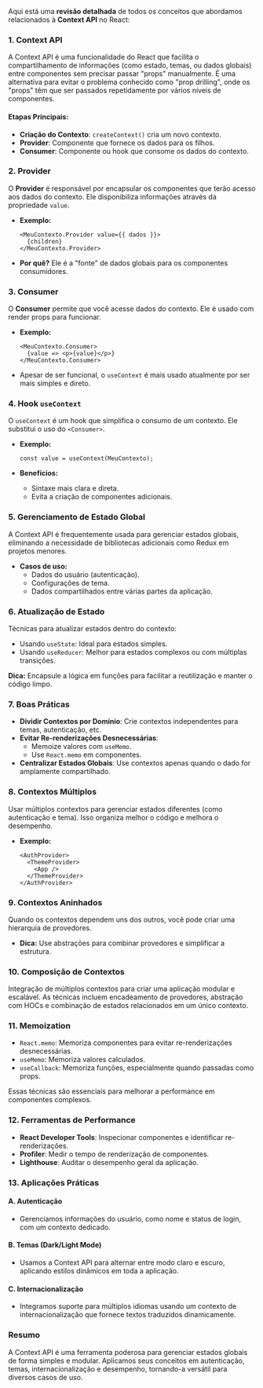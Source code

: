 Aqui está uma **revisão detalhada** de todos os conceitos que abordamos relacionados à **Context API** no React:

### **1. Context API**

A Context API é uma funcionalidade do React que facilita o compartilhamento de informações (como estado, temas, ou dados globais) entre componentes sem precisar passar "props" manualmente. É uma alternativa para evitar o problema conhecido como "prop drilling", onde os "props" têm que ser passados repetidamente por vários níveis de componentes.

#### **Etapas Principais:**

- **Criação do Contexto**: `createContext()` cria um novo contexto.
- **Provider**: Componente que fornece os dados para os filhos.
- **Consumer**: Componente ou hook que consome os dados do contexto.

### **2. Provider**

O **Provider** é responsável por encapsular os componentes que terão acesso aos dados do contexto. Ele disponibiliza informações através da propriedade `value`.
- **Exemplo:**

    ```
    <MeuContexto.Provider value={{ dados }}>
      {children}
    </MeuContexto.Provider>
    ```

- **Por quê?** Ele é a "fonte" de dados globais para os componentes consumidores.

### **3. Consumer**

O **Consumer** permite que você acesse dados do contexto. Ele é usado com render props para funcionar.
- **Exemplo:**

    ```
    <MeuContexto.Consumer>
      {value => <p>{value}</p>}
    </MeuContexto.Consumer>
    ```

- Apesar de ser funcional, o `useContext` é mais usado atualmente por ser mais simples e direto.

### **4. Hook** `useContext`

O `useContext` é um hook que simplifica o consumo de um contexto. Ele substitui o uso do `<Consumer>`.
- **Exemplo:**

    ```
    const value = useContext(MeuContexto);
    ```

- **Benefícios:**
    - Sintaxe mais clara e direta.
    - Evita a criação de componentes adicionais.

### **5. Gerenciamento de Estado Global**

A Context API é frequentemente usada para gerenciar estados globais, eliminando a necessidade de bibliotecas adicionais como Redux em projetos menores.
- **Casos de uso:**
    - Dados do usuário (autenticação).
    - Configurações de tema.
    - Dados compartilhados entre várias partes da aplicação.

### **6. Atualização de Estado**

Técnicas para atualizar estados dentro do contexto:
- Usando `useState`: Ideal para estados simples.
- Usando `useReducer`: Melhor para estados complexos ou com múltiplas transições.

**Dica:** Encapsule a lógica em funções para facilitar a reutilização e manter o código limpo.

### **7. Boas Práticas**

- **Dividir Contextos por Domínio**: Crie contextos independentes para temas, autenticação, etc.
- **Evitar Re-renderizações Desnecessárias**:
    - Memoize valores com `useMemo`.
    - Use `React.memo` em componentes.
- **Centralizar Estados Globais**: Use contextos apenas quando o dado for amplamente compartilhado.

### **8. Contextos Múltiplos**

Usar múltiplos contextos para gerenciar estados diferentes (como autenticação e tema). Isso organiza melhor o código e melhora o desempenho.
- **Exemplo:**

    ```
    <AuthProvider>
      <ThemeProvider>
        <App />
      </ThemeProvider>
    </AuthProvider>
    ```


### **9. Contextos Aninhados**

Quando os contextos dependem uns dos outros, você pode criar uma hierarquia de provedores.
- **Dica:** Use abstrações para combinar provedores e simplificar a estrutura.

### **10. Composição de Contextos**

Integração de múltiplos contextos para criar uma aplicação modular e escalável. As técnicas incluem encadeamento de provedores, abstração com HOCs e combinação de estados relacionados em um único contexto.

### **11. Memoization**

- `React.memo`: Memoriza componentes para evitar re-renderizações desnecessárias.
- `useMemo`: Memoriza valores calculados.
- `useCallback`: Memoriza funções, especialmente quando passadas como props.

Essas técnicas são essenciais para melhorar a performance em componentes complexos.

### **12. Ferramentas de Performance**

- **React Developer Tools**: Inspecionar componentes e identificar re-renderizações.
- **Profiler**: Medir o tempo de renderização de componentes.
- **Lighthouse**: Auditar o desempenho geral da aplicação.

### **13. Aplicações Práticas**

#### **A. Autenticação**

- Gerenciamos informações do usuário, como nome e status de login, com um contexto dedicado.

#### **B. Temas (Dark/Light Mode)**

- Usamos a Context API para alternar entre modo claro e escuro, aplicando estilos dinâmicos em toda a aplicação.

#### **C. Internacionalização**

- Integramos suporte para múltiplos idiomas usando um contexto de internacionalização que fornece textos traduzidos dinamicamente.

### **Resumo**

A Context API é uma ferramenta poderosa para gerenciar estados globais de forma simples e modular. Aplicamos seus conceitos em autenticação, temas, internacionalização e desempenho, tornando-a versátil para diversos casos de uso.




